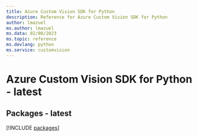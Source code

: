 ```yaml
---
title: Azure Custom Vision SDK for Python
description: Reference for Azure Custom Vision SDK for Python
author: lmazuel
ms.author: lmazuel
ms.data: 02/08/2023
ms.topic: reference
ms.devlang: python
ms.service: customvision
---
```

# Azure Custom Vision SDK for Python - latest
## Packages - latest
[!INCLUDE [packages](custom-vision-index.md)]